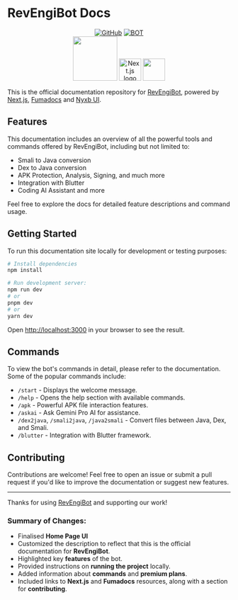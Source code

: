 
# RevEngiBot Docs

<div align="center">
<a href="https://github.com/RevEngiSquad"><img title="GitHub" src="https://img.shields.io/badge/RevEngi-Team-brightgreen?style=for-the-badge&logo=github"></a>
<a href="https://t.me/RevEngiBot"><img title="BOT" src="https://img.shields.io/badge/RevEngi-BOT-red?style=for-the-badge&logo=github"></a>

<br>
<img src="https://github.com/fuma-nama/fumadocs/blob/dev/documents/logo.png?raw=true" width="100">
<picture>
  <source media="(prefers-color-scheme: dark)" srcset="https://assets.vercel.com/image/upload/v1662130559/nextjs/Icon_dark_background.png">
  <img alt="Next.js logo" src="https://assets.vercel.com/image/upload/v1662130559/nextjs/Icon_light_background.png" width="50" height="50">
</picture>
<img src="https://avatars.githubusercontent.com/u/173634696?s=200&v=4" width="50">
</div>

This is the official documentation repository for [RevEngiBot](https://t.me/RevEngiBot), powered by [Next.js](https://nextjs.org), [Fumadocs](https://github.com/fuma-nama/fumadocs) and [Nyxb UI](https://github.com/nyxb-ui).

## Features

This documentation includes an overview of all the powerful tools and commands offered by RevEngiBot, including but not limited to:
- Smali to Java conversion
- Dex to Java conversion
- APK Protection, Analysis, Signing, and much more
- Integration with Blutter
- Coding AI Assistant and more

Feel free to explore the docs for detailed feature descriptions and command usage.

## Getting Started

To run this documentation site locally for development or testing purposes:

```bash
# Install dependencies
npm install

# Run development server:
npm run dev
# or
pnpm dev
# or
yarn dev
```

Open [http://localhost:3000](http://localhost:3000) in your browser to see the result.

## Commands

To view the bot's commands in detail, please refer to the documentation. Some of the popular commands include:
- `/start` - Displays the welcome message.
- `/help` - Opens the help section with available commands.
- `/apk` - Powerful APK file interaction features.
- `/askai` - Ask Gemini Pro AI for assistance.
- `/dex2java`, `/smali2java`, `/java2smali` - Convert files between Java, Dex, and Smali.
- `/blutter` - Integration with Blutter framework.

## Contributing

Contributions are welcome! Feel free to open an issue or submit a pull request if you'd like to improve the documentation or suggest new features.

---

Thanks for using [RevEngiBot](https://t.me/RevEngiBot) and supporting our work!


### Summary of Changes:
- Finalised **Home Page UI**
- Customized the description to reflect that this is the official documentation for **RevEngiBot**.
- Highlighted key **features** of the bot.
- Provided instructions on **running the project** locally.
- Added information about **commands** and **premium plans**.
- Included links to **Next.js** and **Fumadocs** resources, along with a section for **contributing**.
